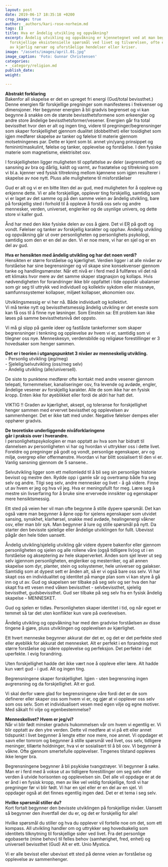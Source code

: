 ```yaml
---
layout: post
date: 2019-06-17 18:35:18 +0200
crop_image: true
author: _authors/kari-rose-norheim.md
tags: []
title: Hva er åndelig utvikling og oppvåkning?
excerpt: Åndelig utvikling og oppvåkning er kjennetegnet ved at man begynner å stille
  forskjellige eksistensielle spørsmål ved livet og tilværelsen, ofte etter opplevelser
  av kjærlig nærvær og uforståelige hendelser eller kriser.
image: "/assets/images/april.01.jpg"
image_caption: 'Foto: Gunnar Christensen'
categories:
- _category/religion.md
publish_date: 
weight: 

---
```


**Abstrakt forklaring**  
Bakenfor all skapelse er det en upreget fri energi (Gud/total bevissthet.) Denne energien får forskjellige pregninger som manifesteres i frekvenser og dimensjoner. Her begynner energien å bli gradvis begrenset og vi kan begynne å snakke om de største bevissthetsformene som erkeengler og andre store åndelige bevissthetsformer/vesener. Energien går fra total bevissthet hvor den er alt og ingen ting, videre til pregninger/begrensninger som skaper forskjellighet gjennom dualitet (dobbelthet) eller tosidighet som igjen medfører skapelse av tanker og følelse til materie gjennom motsetningenes par. Dette er kjent som bl. annet yin/yang prinsippet og feminint/maskulint, følelse og tanker, opplevelse og forståelse. I den fysiske materie som magnetisme, elektrisitet osv.

I forskjelligheten ligger muligheten til oppfattelse av deler (avgrensethet) og sansning av bra og dårlig, kaldt og varmt, av frastøtelse og tiltrekning som vi bl.a. kjenner ved fysisk tiltrekning mellom kjønnene som igjen resulterer i skapelse av noe nytt. Pluss alle mulighetene til misforståelser

Gud er alt og vi er en bitte liten del av gud, med muligheten for å oppleve og erkjenne dette. Vi er alle forskjellige, opplever ting forskjellig, samtidig som vi er laget av det samme og på den samme veien av åndelig utvikling, bare på forskjellig sted i forhold til å oppleve å forstå oss selv og andre mennesker, verden, universet, engleriker og de usynlige univers, og dette store vi kaller gud.

Ånd har med den ikke fysiske delen av oss å gjøre. Det vi ER på godt og vondt. Følelser og tanker av forskjellig karakter og opphav. Åndelig utvikling og oppvåkning går ut over personligheten og personlighets psykologi, samtidig som den er en del av den. Vi er noe mere, vi har en sjel og er en del av gud.

**Hva er hensikten med åndelig utvikling og har det noen verdi?**  
Hensikten er større forståelse og kjærlighet. Verdien ligger i at alle nivåer av forståelse har sine begrensninger og vil skape sine konsekvenser gjennom tanke og handlingsmønster. Når ett nivå er i ferd med å fullføres vil det nå ett klimaks hvor mere av det samme skaper stagnasjon og kollaps. Hvis nødvendigheten for forandringer ikke blir oppfattet i tide oppstår ubalanser som gir seg til uttrykk ved individuell og kollektiv sykdom eller missnøye, samfunnssystemer kollapser, miljøet kollapser, økonomien osv.

Utviklingsmessig er vi her nå. Både individuelt og kollektivt.  
Vi må tenke nytt og bevissthetsmessig åndelig utvikling er det eneste som kan få oss til å finne nye løsninger. Som Einstein sa: Ett problem kan ikke løses på samme bevissthetsnivå det oppsto.

Vi må gi slipp på gamle ideer og fastlåste tankeformer som skaper begrensninger i tenkning og opplevelse av hvem vi er, samtidig som vi tilegner oss nye. Menneskesyn, verdensbilde og religiøse forestillinger er 3 hovedsaker som henger sammen.

**Det er i teorien i utgangspunktet 3 nivåer av menneskelig utvikling.**  
\- Personlig utvikling (jeg/meg)  
\- Sjelelig/selvutvikling (oss/meg selv)  
\- Åndelig utvikling (alle/universell).

De siste to punktene medfører ofte kontakt med andre vesener gjennom telepati, fornemmelser, kanaliseringer osv, fra levende og avdøde, engler, åndelige vesener av forskjellig karakter. Alle de som ikke har en fysisk kropp. Enten ikke for øyeblikket eller fordi de aldri har hatt det.

VIKTIG !! Graden av kjærlighet, aksept, og toleranse for forskjellighet henger sammen med ervervet bevissthet og opplevelsen av sammenhenger. Det er ikke tatt med under. Negative følelser dempes eller opphører gradvis.

**De teoretiske underliggende nivåforklaringene**  
**går i praksis over i hverandre.**  
I personlighetspsykologien er man opptatt av hva som har bidratt til dannelsen av personligheten vi har og hvordan vi uttrykker oss i dette livet. Foreldre og pregninger på godt og vondt, personlige egenskaper, arv og miljø, overgrep eller offermønstre. Hvordan vi har blitt sosialisert til den vi er. Vanlig sansning gjennom de 5 sansene..

Selvutvikling ligger som ett mellomledd til å bli seg sin personlige historie bevisst og mestre den. Rydde opp i gamle sår og overtramp både fra seg selv og andre. Tilgi seg selv, andre mennesker og livet - å gå videre. Finne ut av hvem er jeg og hva vil jeg. Hva er meningsfullt for meg. Lære seg å mestre sin livserfaring for å bruke sine ervervede innsikter og egenskaper mere hensiktsmessig.

Ett sted på veien her vil man ofte begynne å stille dypere spørsmål. Det kan også være man begynner å åpne opp for sjelens egenskaper som utvidet sansing, synskhet, klarhørsel, snakke med avdøde, healingenergi våkner osv, eller man blir syk. Man begynner å lure og stille spørsmål på nytt. Da starter den bevisste sjelelige eller åndelige utviklingen for fullt. Ubevisst pågår den hele tiden uansett.

Åndelig utvikling/sjelelig utvikling går videre dypere bakenfor eller gjennom personligheten og sjelen og alle rollene våre (også tidligere liv)og ut i en forståelse og akseptering av hele skaperverket. Ånden som sjel lever ut seg selv igjennom personligheten, engleriker og mesterriker, og all annen skapelse som dyr, planter, stein og solsystemer, hele universer og galakser. Samtidig som at dypest sett er ånden alt, så er vi også bare oss selv. Vi har skapt oss en individualitet og identitet på mange plan som vi kan styre å gå inn og ut av. Gud og skapelsen ser tilbake på seg selv og ser hva den har skapt fra ett vesen med våken bevissthet - selvbevissthet, sjelelig bevissthet, gudsbevissthet. Gud ser tilbake på seg selv fra en fysisk åndelig skapelse - MENNESKET.

Gud og sjelen er tidløs. Personligheten skaper identitet i tid, og når egoet er temmet så tar det uten konflikter kun vare på overlevelsen.

Åndelig utvikling og oppvåkning har med den gradvise forståelsen av disse tingene å gjøre, pluss utviklingen og opplevelsen av kjærlighet.

Ett hvert menneske begynner akkurat der det er, og det er det perfekte sted eller øyeblikk for akkurat det mennesket. Alt er perfekt i en forandring mot større forståelse og videre opplevelse og perfeksjon. Det perfekte i det uperfekte. I evig forandring.

Uten forskjellighet hadde det ikke vært noe å oppleve eller lære. Alt hadde kun vært gud - i gud. Alt og ingen ting.

Begrensningene skaper forskjellighet. Igjen - uten begrensning ingen avgrensning og da forskjellighet. Alt er gud.

Vi skal derfor være glad for begrensningene våre fordi det er de som definerer eller skaper oss som hvem vi er, og gjør at vi opplever oss selv som oss selv. Som et individualisert vesen med egen vilje og egne motiver. Med såkalt fri vilje og egenbestemmelse?

**Menneskelivet? Hvem er jeg/vi?**  
Når vi blir født minsker gradvis hukommelsen vår om hvem vi egentlig er. Vi blir opptatt av den ytre verden. Dette vil medføre at vi på ett eller annet tidspunkt i livet begynner å lengte etter noe mere, noe annet. Vi oppdager et savn eller tomrom og begynner å stille spørsmål ved livet, oss selv, tidligere meninger, tillærte holdninger, hva vi er sosialisert til å bli osv. Vi begynner å våkne. Ofte gjennom smertefulle opplevelser. Tingenes tilstand oppleves ikke lenger bra.

Begrensningene begynner å bli psykiske tvangstrøyer. Vi begynner å søke. Man er i ferd med å vokse ut av tidligere forestillinger om seg selv eller verden å utvide horisonten og opplevelsen sin. Det alle vil oppdage er at de er ånd i en fysisk kropp, men av like vel veldig forskjellige, fordi vi har pregninger før vi blir født. Vi har en sjel eller er en del av en sjel. Vi oppdager også at det finnes egentlig ingen død. Det er et tema i seg selv.

**Hvilke spørsmål stiller du?**  
Kort fortalt begynner den bevisste utviklingen på forskjellige nivåer. Uansett så begynner den ihvertfall der du er, og det er forskjellig for alle!

Hvilke spørsmål du stiller og hva du opplever vil fortelle noe om det, som ett kompass. All utvikling handler om og uttrykker seg hovedsakelig som identitets tilknytning til forskjellige sider ved livet. Fra det personlige egobaserte (mine behov) til felles behov (samhørighet, fred, enhet) og universell bevissthet (Gud) Alt er ett. Unio Mystica.

Vi er alle bevisst eller ubevisst ett sted på denne veien av forståelse og opplevelse av sammenhenger.